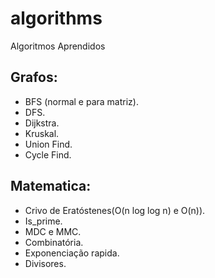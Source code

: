 # algorithms
Algoritmos Aprendidos

## **Grafos**:
- BFS (normal e para matriz).
- DFS.
- Dijkstra.
- Kruskal.
- Union Find.
- Cycle Find.

## **Matematica**:
 - Crivo de Eratóstenes(O(n log log n) e O(n)).
 - Is_prime.
 - MDC e MMC.
 - Combinatória.
 - Exponenciação rapida.
 - Divisores.
 
